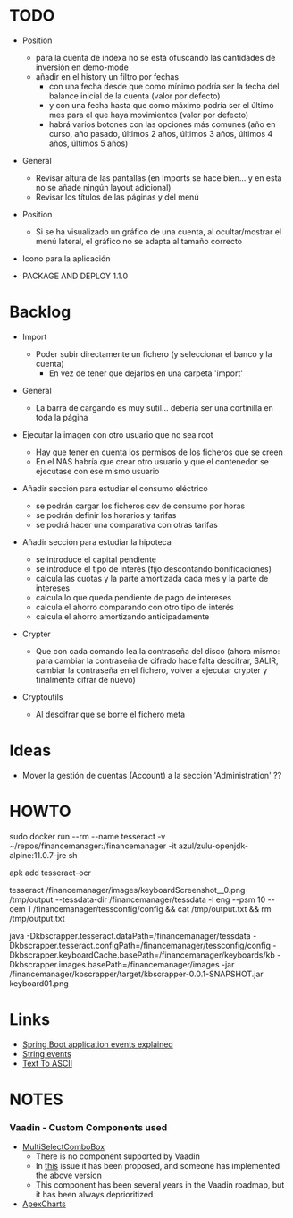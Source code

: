 # TODO

- Position
  - para la cuenta de indexa no se está ofuscando las cantidades de inversión en demo-mode
  - añadir en el history un filtro por fechas
    - con una fecha desde que como mínimo podría ser la fecha del balance inicial de la cuenta (valor por defecto)
    - y con una fecha hasta que como máximo podría ser el último mes para el que haya movimientos (valor por defecto)
    - habrá varios botones con las opciones más comunes (año en curso, año pasado, últimos 2 años, últimos 3 años, últimos 4 años, últimos 5 años)

- General
  - Revisar altura de las pantallas (en Imports se hace bien... y en esta no se añade ningún layout adicional)
  - Revisar los títulos de las páginas y del menú

- Position
  - Si se ha visualizado un gráfico de una cuenta, al ocultar/mostrar el menú lateral, el gráfico no se adapta al tamaño correcto

- Icono para la aplicación

- PACKAGE AND DEPLOY 1.1.0

# Backlog

- Import
  - Poder subir directamente un fichero (y seleccionar el banco y la cuenta)
    - En vez de tener que dejarlos en una carpeta 'import'

- General
  - La barra de cargando es muy sutil... debería ser una cortinilla en toda la página

- Ejecutar la imagen con otro usuario que no sea root
  - Hay que tener en cuenta los permisos de los ficheros que se creen
  - En el NAS habría que crear otro usuario y que el contenedor se ejecutase con ese mismo usuario

- Añadir sección para estudiar el consumo eléctrico
  - se podrán cargar los ficheros csv de consumo por horas
  - se podrán definir los horarios y tarifas
  - se podrá hacer una comparativa con otras tarifas

- Añadir sección para estudiar la hipoteca
  - se introduce el capital pendiente
  - se introduce el tipo de interés (fijo descontando bonificaciones)
  - calcula las cuotas y la parte amortizada cada mes y la parte de intereses
  - calcula lo que queda pendiente de pago de intereses
  - calcula el ahorro comparando con otro tipo de interés
  - calcula el ahorro amortizando anticipadamente

- Crypter
  - Que con cada comando lea la contraseña del disco (ahora mismo: para cambiar la contraseña de cifrado hace falta descifrar, SALIR, cambiar la contraseña en el fichero, volver a ejecutar crypter y finalmente cifrar de nuevo)

- Cryptoutils
  - Al descifrar que se borre el fichero meta

# Ideas

- Mover la gestión de cuentas (Account) a la sección 'Administration' ??

# HOWTO

sudo docker run --rm --name tesseract -v ~/repos/financemanager:/financemanager -it azul/zulu-openjdk-alpine:11.0.7-jre sh

apk add tesseract-ocr

tesseract /financemanager/images/keyboardScreenshot__0.png /tmp/output --tessdata-dir /financemanager/tessdata -l eng --psm 10 --oem 1 /financemanager/tessconfig/config && cat /tmp/output.txt && rm /tmp/output.txt

java -Dkbscrapper.tesseract.dataPath=/financemanager/tessdata -Dkbscrapper.tesseract.configPath=/financemanager/tessconfig/config -Dkbscrapper.keyboardCache.basePath=/financemanager/keyboards/kb -Dkbscrapper.images.basePath=/financemanager/images -jar /financemanager/kbscrapper/target/kbscrapper-0.0.1-SNAPSHOT.jar keyboard01.png

# Links

- [Spring Boot application events explained](https://reflectoring.io/spring-boot-application-events-explained/)
- [String events](https://www.baeldung.com/spring-events)
- [Text To ASCII](https://patorjk.com/software/taag/#p=display&f=Big&t=Finance%20Manager%20App)

# NOTES

### Vaadin - Custom Components used

- [MultiSelectComboBox](https://vaadin.com/directory/component/multiselect-combo-box)
  - There is no component supported by Vaadin
  - In [this](https://github.com/vaadin/web-components/issues/1388) issue it has been proposed, and someone has implemented the above version
  - This component has been several years in the Vaadin roadmap, but it has been always deprioritized
- [ApexCharts](https://vaadin.com/directory/component/apexchartsjs)
